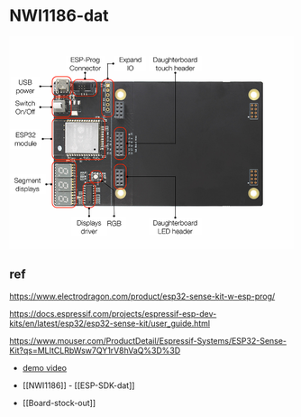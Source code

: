 
# NWI1186-dat 



![](2023-10-05-16-10-28.png)


## ref 

https://www.electrodragon.com/product/esp32-sense-kit-w-esp-prog/

https://docs.espressif.com/projects/espressif-esp-dev-kits/en/latest/esp32/esp32-sense-kit/user_guide.html

https://www.mouser.com/ProductDetail/Espressif-Systems/ESP32-Sense-Kit?qs=MLItCLRbWsw7QY1rV8hVaQ%3D%3D

- [demo video](https://www.youtube.com/watch?v=UzN8yJvoCjE&ab_channel=PeiChiNg)

- [[NWI1186]] - [[ESP-SDK-dat]]


- [[Board-stock-out]]

